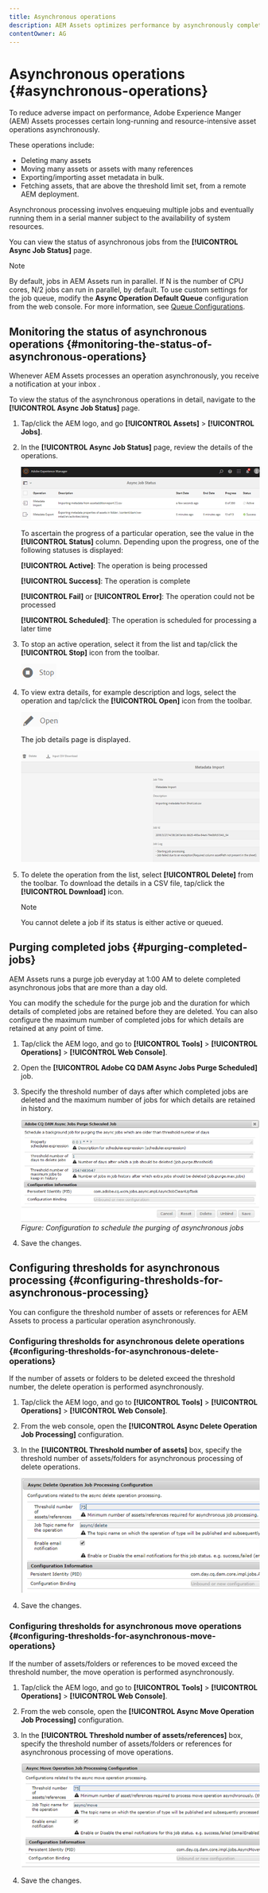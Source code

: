 ```yaml
---
title: Asynchronous operations
description: AEM Assets optimizes performance by asynchronously completing some resource-intensive tasks.
contentOwner: AG
---
```


# Asynchronous operations {#asynchronous-operations}

To reduce adverse impact on performance, Adobe Experience Manger (AEM) Assets processes certain long-running and resource-intensive asset operations asynchronously.

These operations include:

* Deleting many assets
* Moving many assets or assets with many references
* Exporting/importing asset metadata in bulk.
* Fetching assets, that are above the threshold limit set, from a remote AEM deployment.

Asynchronous processing involves enqueuing multiple jobs and eventually running them in a serial manner subject to the availability of system resources.

You can view the status of asynchronous jobs from the **[!UICONTROL Async Job Status]** page.

>[!NOTE]
>
>By default, jobs in AEM Assets run in parallel. If N is the number of CPU cores, N/2 jobs can run in parallel, by default. To use custom settings for the job queue, modify the **Async Operation Default Queue** configuration from the web console. For more information, see [Queue Configurations](https://sling.apache.org/documentation/bundles/apache-sling-eventing-and-job-handling.html#queue-configurations).

## Monitoring the status of asynchronous operations {#monitoring-the-status-of-asynchronous-operations}

Whenever AEM Assets processes an operation asynchronously, you receive a notification at your inbox <!-- and through email -->.

To view the status of the asynchronous operations in detail, navigate to the **[!UICONTROL Async Job Status]** page.

1. Tap/click the AEM logo, and go **[!UICONTROL Assets]** &gt; **[!UICONTROL Jobs]**.
1. In the **[!UICONTROL Async Job Status]** page, review the details of the operations.

   ![job_status](assets/job_status.png)

   To ascertain the progress of a particular operation, see the value in the **[!UICONTROL Status]** column. Depending upon the progress, one of the following statuses is displayed:

   **[!UICONTROL Active]**: The operation is being processed

   **[!UICONTROL Success]**: The operation is complete

   **[!UICONTROL Fail]** or **[!UICONTROL Error]**: The operation could not be processed

   **[!UICONTROL Scheduled]**: The operation is scheduled for processing a later time

1. To stop an active operation, select it from the list and tap/click the **[!UICONTROL Stop]** icon from the toolbar.

   ![stop_icon](assets/stop_icon.png)

1. To view extra details, for example description and logs, select the operation and tap/click the **[!UICONTROL Open]** icon from the toolbar.

   ![open_icon](assets/open_icon.png)

   The job details page is displayed.

   ![job_details](assets/job_details.png)

1. To delete the operation from the list, select **[!UICONTROL Delete]** from the toolbar. To download the details in a CSV file, tap/click the **[!UICONTROL Download]** icon.

   >[!NOTE]
   >
   >You cannot delete a job if its status is either active or queued.

## Purging completed jobs {#purging-completed-jobs}

AEM Assets runs a purge job everyday at 1:00 AM to delete completed asynchronous jobs that are more than a day old.

You can modify the schedule for the purge job and the duration for which details of completed jobs are retained before they are deleted. You can also configure the maximum number of completed jobs for which details are retained at any point of time.

1. Tap/click the AEM logo, and go to **[!UICONTROL Tools]** &gt; **[!UICONTROL Operations]** &gt; **[!UICONTROL Web Console]**.
1. Open the **[!UICONTROL Adobe CQ DAM Async Jobs Purge Scheduled]** job.
1. Specify the threshold number of days after which completed jobs are deleted and the maximum number of jobs for which details are retained in history.

   ![Configuration to schedule the purging of asynchronous jobs](assets/configmgr_purge_asyncjobs.png)
   *Figure: Configuration to schedule the purging of asynchronous jobs*

1. Save the changes.

## Configuring thresholds for asynchronous processing {#configuring-thresholds-for-asynchronous-processing}

You can configure the threshold number of assets or references for AEM Assets to process a particular operation asynchronously.

### Configuring thresholds for asynchronous delete operations {#configuring-thresholds-for-asynchronous-delete-operations}

If the number of assets or folders to be deleted exceed the threshold number, the delete operation is performed asynchronously.

1. Tap/click the AEM logo, and go to **[!UICONTROL Tools]** &gt; **[!UICONTROL Operations]** &gt; **[!UICONTROL Web Console]**.
1. From the web console, open the **[!UICONTROL Async Delete Operation Job Processing]** configuration.
1. In the **[!UICONTROL Threshold number of assets]** box, specify the threshold number of assets/folders for asynchronous processing of delete operations.

   ![delete_threshold](assets/delete_threshold.png)

1. Save the changes.

### Configuring thresholds for asynchronous move operations {#configuring-thresholds-for-asynchronous-move-operations}

If the number of assets/folders or references to be moved exceed the threshold number, the move operation is performed asynchronously.

1. Tap/click the AEM logo, and go to **[!UICONTROL Tools]** &gt; **[!UICONTROL Operations]** &gt; **[!UICONTROL Web Console]**.
1. From the web console, open the **[!UICONTROL Async Move Operation Job Processing]** configuration.
1. In the **[!UICONTROL Threshold number of assets/references]** box, specify the threshold number of assets/folders or references for asynchronous processing of move operations.

   ![move_threshold](assets/move_threshold.png)

1. Save the changes.
